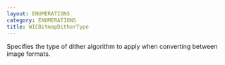 ```yaml
---
layout: ENUMERATIONS
category: ENUMERATIONS
title: WICBitmapDitherType
---
```


Specifies the type of dither algorithm to apply when converting between image formats.
